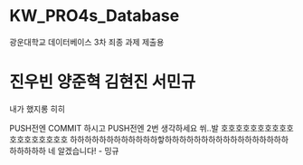 # KW_PRO4s_Database
광운대학교 데이터베이스 3차 죄종 과제 제출용

# 진우빈 양준혁 김현진 서민규
내가 했지롱 히히

PUSH전엔 COMMIT 하시고
PUSH전엔 2번 생각하세요 쒸..발
호호호호호호호호호호호호호호호호호호
하하하하하하하하하하하하핳하하하하하하하하하하하하하하하하하하하하하하
네 알겠습니다! - 밍규